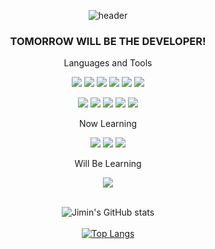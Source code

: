 <div align= center>

![header](https://capsule-render.vercel.app/api?type=slice&color=gradient&text=%20HelloWorld!%20%20&height=200&fontSize=100)


 
### TOMORROW WILL BE THE DEVELOPER!

Languages and Tools

<img src="https://img.shields.io/badge/JavaScript-F7DF1E?style=flat-square&logo=JavaScript&logoColor=white"/> <img src="https://img.shields.io/badge/CSS-1572B6?style=flat-square&logo=CSS3&logoColor=white"/> <img src="https://img.shields.io/badge/Git-F05032?style=flat-square&logo=Git&logoColor=white"/> <img src="https://img.shields.io/badge/HTML5-E34F26?style=flat-square&logo=HTML5&logoColor=white"/> <img src="https://img.shields.io/badge/Firebase-FFCA28?style=flat-square&logo=Firebase&logoColor=white"/> <img src="https://img.shields.io/badge/JIRA-0052CC?style=flat-square&logo=Jira&logoColor=white"/>

<img src="https://img.shields.io/badge/NOTION-000000?style=flat-square&logo=Notion&logoColor=white"/> <img src="https://img.shields.io/badge/Tailwind CSS-06B6D4?style=flat-square&logo=Tailwind CSS&logoColor=white"/> <img src="https://img.shields.io/badge/MUI-007FFF?style=flat-square&logo=MUI&logoColor=white"/> <img src="https://img.shields.io/badge/BOOTSTRAP-7952B3?style=flat-square&logo=Bootstrap&logoColor=white"/> <img src="https://img.shields.io/badge/Amazon S3-569A31?style=flat-square&logo=Amazon S3&logoColor=white"/>

Now Learning

<img src="https://img.shields.io/badge/React-61DAFB?style=flat-square&logo=React&logoColor=white"/> <img src="https://img.shields.io/badge/Redux-764ABC?style=flat-square&logo=Redux&logoColor=white"/> <img src="https://img.shields.io/badge/TypeScript-3178C6?style=flat-square&logo=TypeScript&logoColor=white"/>

Will Be Learning
 
<img src="https://img.shields.io/badge/Next.js-000000?style=flat-square&logo=Next.js&logoColor=white"/> 
 
<br/>
<br/>
 
![Jimin's GitHub stats](https://github-readme-stats.vercel.app/api?username=keepinblazing&show_icons=true&theme=radical)
<br/>
<br/> 
[![Top Langs](https://github-readme-stats.vercel.app/api/top-langs/?username=anuraghazra&layout=compact)](https://github.com/anuraghazra/github-readme-stats)
 </div>
